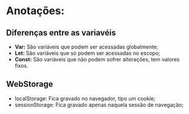 # Anotações:

## Diferenças entre as variavéis

- **Var:** São variáveis que podem ser acessadas globalmente;
- **Let:**  São variáveis que só podem ser acessadas no escopo;
- **Const:** São variáveis que não podem sofrer alterações, tem valores fixos.

## WebStorage

- localStorage: Fica gravado no navegador, tipo um cookie;
- sessionStorage: Fica gravado apenas naquela sessão de navegação;
